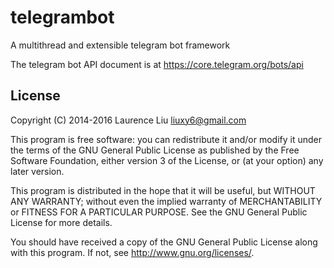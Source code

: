 # telegrambot

A multithread and extensible telegram bot framework

The telegram bot API document is at <a href="https://core.telegram.org/bots/api">https://core.telegram.org/bots/api</a>

## License

Copyright (C) 2014-2016  Laurence Liu <liuxy6@gmail.com>

This program is free software: you can redistribute it and/or modify it under the terms of the GNU General Public License as published by the Free Software Foundation, either version 3 of the License, or (at your option) any later version.

This program is distributed in the hope that it will be useful, but WITHOUT ANY WARRANTY; without even the implied warranty of MERCHANTABILITY or FITNESS FOR A PARTICULAR PURPOSE.  See the GNU General Public License for more details.

You should have received a copy of the GNU General Public License along with this program.  If not, see <http://www.gnu.org/licenses/>.

